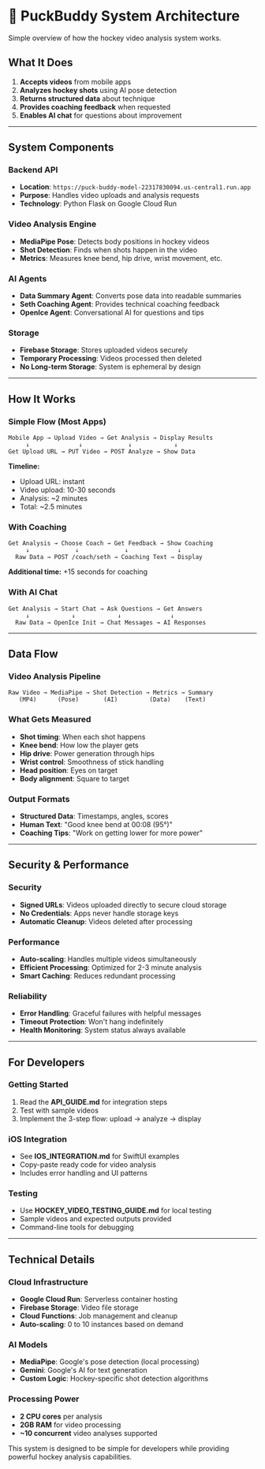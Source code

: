 # 🏒 PuckBuddy System Architecture

Simple overview of how the hockey video analysis system works.

## What It Does

1. **Accepts videos** from mobile apps
2. **Analyzes hockey shots** using AI pose detection  
3. **Returns structured data** about technique
4. **Provides coaching feedback** when requested
5. **Enables AI chat** for questions about improvement

---

## System Components

### Backend API
- **Location**: `https://puck-buddy-model-22317830094.us-central1.run.app`
- **Purpose**: Handles video uploads and analysis requests
- **Technology**: Python Flask on Google Cloud Run

### Video Analysis Engine
- **MediaPipe Pose**: Detects body positions in hockey videos
- **Shot Detection**: Finds when shots happen in the video
- **Metrics**: Measures knee bend, hip drive, wrist movement, etc.

### AI Agents
- **Data Summary Agent**: Converts pose data into readable summaries
- **Seth Coaching Agent**: Provides technical coaching feedback
- **OpenIce Agent**: Conversational AI for questions and tips

### Storage
- **Firebase Storage**: Stores uploaded videos securely
- **Temporary Processing**: Videos processed then deleted
- **No Long-term Storage**: System is ephemeral by design

---

## How It Works

### Simple Flow (Most Apps)
```
Mobile App → Upload Video → Get Analysis → Display Results
     ↓              ↓             ↓            ↓
Get Upload URL → PUT Video → POST Analyze → Show Data
```

**Timeline:**
- Upload URL: instant
- Video upload: 10-30 seconds
- Analysis: ~2 minutes
- Total: ~2.5 minutes

### With Coaching
```
Get Analysis → Choose Coach → Get Feedback → Show Coaching
     ↓             ↓             ↓              ↓  
  Raw Data → POST /coach/seth → Coaching Text → Display
```

**Additional time:** +15 seconds for coaching

### With AI Chat
```
Get Analysis → Start Chat → Ask Questions → Get Answers
     ↓            ↓            ↓              ↓
  Raw Data → OpenIce Init → Chat Messages → AI Responses  
```

---

## Data Flow

### Video Analysis Pipeline
```
Raw Video → MediaPipe → Shot Detection → Metrics → Summary
   (MP4)      (Pose)       (AI)         (Data)    (Text)
```

### What Gets Measured
- **Shot timing**: When each shot happens
- **Knee bend**: How low the player gets
- **Hip drive**: Power generation through hips
- **Wrist control**: Smoothness of stick handling
- **Head position**: Eyes on target
- **Body alignment**: Square to target

### Output Formats
- **Structured Data**: Timestamps, angles, scores
- **Human Text**: "Good knee bend at 00:08 (95°)"
- **Coaching Tips**: "Work on getting lower for more power"

---

## Security & Performance

### Security
- **Signed URLs**: Videos uploaded directly to secure cloud storage
- **No Credentials**: Apps never handle storage keys
- **Automatic Cleanup**: Videos deleted after processing

### Performance  
- **Auto-scaling**: Handles multiple videos simultaneously
- **Efficient Processing**: Optimized for 2-3 minute analysis
- **Smart Caching**: Reduces redundant processing

### Reliability
- **Error Handling**: Graceful failures with helpful messages
- **Timeout Protection**: Won't hang indefinitely
- **Health Monitoring**: System status always available

---

## For Developers

### Getting Started
1. Read the **API_GUIDE.md** for integration steps
2. Test with sample videos
3. Implement the 3-step flow: upload → analyze → display

### iOS Integration
- See **IOS_INTEGRATION.md** for SwiftUI examples
- Copy-paste ready code for video analysis
- Includes error handling and UI patterns

### Testing
- Use **HOCKEY_VIDEO_TESTING_GUIDE.md** for local testing
- Sample videos and expected outputs provided
- Command-line tools for debugging

---

## Technical Details

### Cloud Infrastructure
- **Google Cloud Run**: Serverless container hosting
- **Firebase Storage**: Video file storage
- **Cloud Functions**: Job management and cleanup
- **Auto-scaling**: 0 to 10 instances based on demand

### AI Models
- **MediaPipe**: Google's pose detection (local processing)
- **Gemini**: Google's AI for text generation
- **Custom Logic**: Hockey-specific shot detection algorithms

### Processing Power
- **2 CPU cores** per analysis
- **2GB RAM** for video processing  
- **~10 concurrent** video analyses supported

This system is designed to be simple for developers while providing powerful hockey analysis capabilities.
